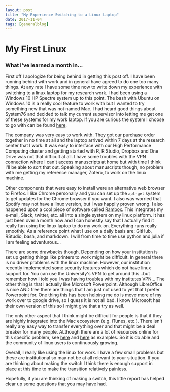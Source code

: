 ```yaml
---
layout: post
title: "My Experience Switching to a Linux Laptop"
date: 2017-11-04
tags: [generalblog]
---
```


# My First Linux
### What I've learned a month in...

First off I apologize for being behind in getting this post off. I have been running behind with work and in general have agreed to do one too many things. At any rate I have some time now to write down my experience with switching to a linux laptop for my research work. I had been using a Windows 10 HP Spectre system up to this point. The bash with Ubuntu on Windows 10 is a really cool feature to work with but I wanted to try something new that was not named Mac. I had heard good things about System76 and decided to talk my current supervisor into letting me get one of these systems for my work laptop. If you are curious the system I choose to go with can be found [here](https://system76.com/cart/configure/galp3).

 The company was very easy to work with. They got our purchase order together in no time at all and the laptop arrived within 7 days at the research center that I work. It was easy to interface with our High Performance Computing cluster and getting started with R, R Studio, Dropbox and One Drive was not that difficult at all. I have some troubles with the VPN connection where I can't access manuscripts at home but with time I think I'll be able to sort that out. Speaking about manuscripts though, no problem with me getting my reference manager, Zotero, to work on the linux machine. 

 Other components that were easy to install were an alternative web browser to Firefox. I like Chrome personally and you can set up the `apt-get` system to get updates for the Chrome browser if you want. I also was worried that Spotify may not have a linux version, but I was happily proven wrong. I also happened upon a cool piece of software called [Rambox](http://rambox.pro/). This integrates my e-mail, Slack, twitter, etc. all into a single system on my linux platform. It has just been over a month now and I can honestly say that I actually find it really fun using the linux laptop to do my work on. Everything runs really smoothly. As a reference point what I use on a daily basis are: GitHub, RStudio, bash, and markdown. I will from time to time use python and julia if I am feeling adventurous...

 There are some drawbacks though. Depending on how your institution is set up getting things like printers to work might be difficult. In general there is no driver problems with the linux machine. However, our institution recently implemented some security features which do not have linux support for. You can use the University's VPN to get around this...but remember how I told you I was having troubles with my institutes VPN... The other thing is that I actually like Microsoft Powerpoint. Although LibreOffice is nice AND free there are things that I am just not used to yet that I prefer Powerpoint for. One thing this has been helping me do is move more of my work over to google drive, so I guess it is not all bad. I know Microsoft has their own version of this so I might give that a try as well. 

The only other aspect that I think might be difficult for people is that if they are highly integrated into the Mac ecosystem (e.g. iTunes, etc.). There isn't really any easy way to transfer everything over and that might be a deal breaker for many people. ALthough there are a lot of resources online for this specific problem, see [here](https://askubuntu.com/questions/267136/importing-itunes-music-library-in-rhythmbox) and [here](https://www.reddit.com/r/linux4noobs/comments/2e6lw6/switching_from_mac_to_linuxlinux_mint_how_do_i/) as examples. So it is do able and the community of linux users is continuously growing.

  Overall, I really like using the linux for work. I have a few small problems but these are institutional so may not be at all relevant to your situation. If you are thinking about making the switch I think there is enough support in place at this time to make the transition relatively painless.

Hopefully, if you are thinking of making a switch, this little report has helped clear up some questions that you may have had.

